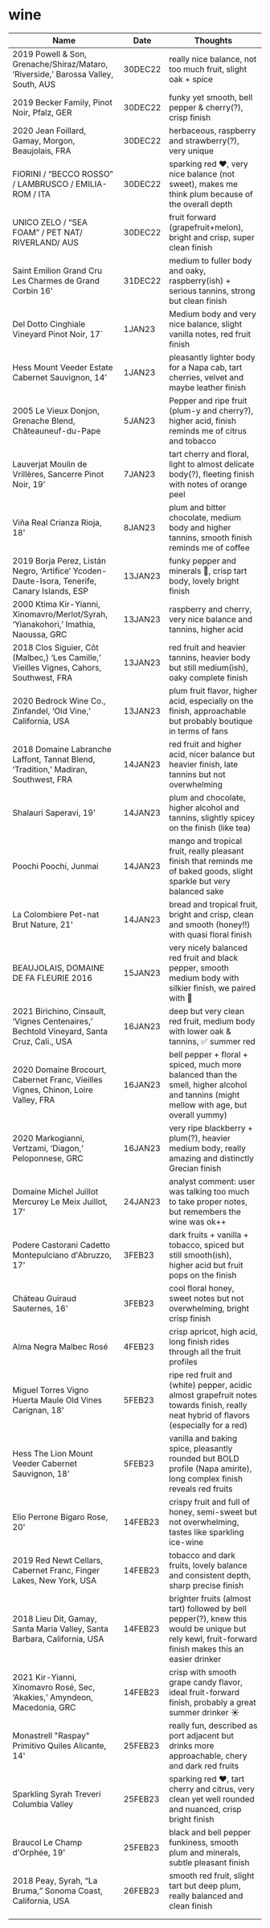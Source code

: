 # wine

| Name | Date | Thoughts |
| --- | --- | --- |
| 2019 Powell & Son, Grenache/Shiraz/Mataro, ‘Riverside,’ Barossa Valley, South, AUS | 30DEC22 | really nice balance, not too much fruit, slight oak + spice |
| 2019 Becker Family, Pinot Noir, Pfalz, GER | 30DEC22 | funky yet smooth, bell pepper & cherry(?), crisp finish |
| 2020 Jean Foillard, Gamay, Morgon, Beaujolais, FRA | 30DEC22 | herbaceous, raspberry and strawberry(?), very unique |
| FIORINI / “BECCO ROSSO” / LAMBRUSCO / EMILIA-ROM / ITA | 30DEC22 | sparking red ♥️, very nice balance (not sweet), makes me think plum because of the overall depth |
| UNICO ZELO / “SEA FOAM” / PET NAT/ RIVERLAND/ AUS | 30DEC22 | fruit forward (grapefruit+melon), bright and crisp, super clean finish |
| Saint Emilion Grand Cru Les Charmes de Grand Corbin 16' | 31DEC22 | medium to fuller body and oaky, raspberry(ish) + serious tannins, strong but clean finish |
| Del Dotto Cinghiale Vineyard Pinot Noir, 17` | 1JAN23 | Medium body and very nice balance, slight vanilla notes, red fruit finish |
| Hess Mount Veeder Estate Cabernet Sauvignon, 14' | 1JAN23 | pleasantly lighter body for a Napa cab, tart cherries, velvet and maybe leather finish |
| 2005 Le Vieux Donjon, Grenache Blend, Châteauneuf-du-Pape | 5JAN23 | Pepper and ripe fruit (plum-y and cherry?), higher acid, finish reminds me of citrus and tobacco |
| Lauverjat Moulin de Vrillères, Sancerre Pinot Noir, 19' | 7JAN23 | tart cherry and floral, light to almost delicate body(?), fleeting finish with notes of orange peel |
| Viña Real Crianza Rioja, 18' | 8JAN23 | plum and bitter chocolate, medium body and higher tannins, smooth finish reminds me of coffee |
| 2019 Borja Perez, Listán Negro, ‘Artifice’ Ycoden-Daute-Isora, Tenerife, Canary Islands, ESP | 13JAN23 | funky pepper and minerals 🤘, crisp tart body, lovely bright finish |
| 2000 Ktima Kir-Yianni, Xinomavro/Merlot/Syrah, ‘Yianakohori,’ Imathia, Naoussa, GRC | 13JAN23 | raspberry and cherry, very nice balance and tannins, higher acid |
| 2018 Clos Siguier, Côt (Malbec,) ‘Les Camille,’ Vieilles Vignes, Cahors, Southwest, FRA | 13JAN23 | red fruit and heavier tannins, heavier body but still medium(ish), oaky complete finish|
| 2020 Bedrock Wine Co., Zinfandel, ‘Old Vine,’ California, USA | 13JAN23 | plum fruit flavor, higher acid, especially on the finish, approachable but probably boutique in terms of fans |
| 2018 Domaine Labranche Laffont, Tannat Blend, ‘Tradition,’ Madiran, Southwest, FRA  | 14JAN23 | red fruit and higher acid, nicer balance but heavier finish, late tannins but not overwhelming |
| Shalauri Saperavi, 19' | 14JAN23 | plum and chocolate, higher alcohol and tannins, slightly spicey on the finish (like tea) |
| Poochi Poochi, Junmai | 14JAN23 | mango and tropical fruit, really pleasant finish that reminds me of baked goods, slight sparkle but very balanced sake |
| La Colombiere Pet-nat Brut Nature, 21' | 14JAN23 | bread and tropical fruit, bright and crisp, clean and smooth (honey!!) with quasi floral finish |
| BEAUJOLAIS, DOMAINE DE FA FLEURIE 2016 | 15JAN23 | very nicely balanced red fruit and black pepper, smooth medium body with silkier finish, we paired with 🍣 |
| 2021 Birichino, Cinsault, ‘Vignes Centenaires,’ Bechtold Vineyard, Santa Cruz, Cali., USA | 16JAN23 | deep but very clean red fruit, medium body with lower oak & tannins, ✅ summer red | 
| 2020 Domaine Brocourt, Cabernet Franc, Vieilles Vignes, Chinon, Loire Valley, FRA | 16JAN23 | bell pepper + floral + spiced, much more balanced than the smell, higher alcohol and tannins (might mellow with age, but overall yummy)|
| 2020 Markogianni, Vertzami, ‘Diagon,’ Peloponnese, GRC | 16JAN23 | very ripe blackberry + plum(?), heavier medium body, really amazing and distinctly Grecian finish |
| Domaine Michel Juillot Mercurey Le Meix Juillot, 17' | 24JAN23 | analyst comment: user was talking too much to take proper notes, but remembers the wine was ok++ |
| Podere Castorani Cadetto Montepulciano d'Abruzzo, 17' | 3FEB23 | dark fruits + vanilla + tobacco, spiced but still smooth(ish), higher acid but fruit pops on the finish |
| Cháteau Guiraud Sauternes, 16' | 3FEB23 | cool floral honey, sweet notes but not overwhelming, bright crisp finish |
| Alma Negra Malbec Rosé | 4FEB23 | crisp apricot, high acid, long finish rides through all the fruit profiles |
| Miguel Torres Vigno Huerta Maule Old Vines Carignan, 18' | 5FEB23 | ripe red fruit and (white) pepper, acidic almost grapefruit notes towards finish, really neat hybrid of flavors (especially for a red) |
| Hess The Lion Mount Veeder Cabernet Sauvignon, 18' | 5FEB23 | vanilla and baking spice, pleasantly rounded but BOLD profile (Napa amirite), long complex finish reveals red fruits |
| Elio Perrone Bigaro Rose, 20' | 14FEB23 | crispy fruit and full of honey, semi-sweet but not overwhelming, tastes like sparkling ice-wine |
| 2019 Red Newt Cellars, Cabernet Franc, Finger Lakes, New York, USA | 14FEB23 | tobacco and dark fruits, lovely balance and consistent depth, sharp precise finish |
| 2018 Lieu Dit, Gamay, Santa Maria Valley, Santa Barbara, California, USA | 14FEB23 | brighter fruits (almost tart) followed by bell pepper(?), knew this would be unique but rely kewl, fruit-forward finish makes this an easier drinker |
| 2021 Kir-Yianni, Xinomavro Rosé, Sec, ‘Akakies,’ Amyndeon, Macedonia, GRC | 14FEB23 | crisp with smooth grape candy flavor, ideal fruit-forward finish, probably a great summer drinker ☀️ |
| Monastrell "Raspay" Primitivo Quiles Alicante, 14' | 25FEB23 | really fun, described as port adjacent but drinks more approachable, chery and dark red fruits |
| Sparkling Syrah Treveri Columbia Valley| 25FEB23 | sparking red ❤️, tart cherry and citrus, very clean yet well rounded and nuanced, crisp bright finish |
| Braucol Le Champ d'Orphée, 19' | 25FEB23 | black and bell pepper funkiness, smooth plum and minerals, subtle pleasant finish |
| 2018 Peay, Syrah, “La Bruma,” Sonoma Coast, California, USA | 26FEB23 | smooth red fruit, slight tart but deep plum, really balanced and clean finish| 
|  |  |  |
|  |  | |
